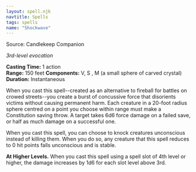 ```yaml
---
layout: spell.njk
navtitle: Spells
tags: spells
name: "Shockwave"
---
```

Source:  Candlekeep Companion

_3rd-level evocation_

**Casting Time:** 1 action  
**Range:** 150 feet
**Components:** V, S , M (a small sphere of carved crystal)
**Duration:** Instantaneous

When you cast this spell--created as an alternative to fireball for battles on crowed streets--you create a burst of concussive force that disorients victims without causing permanent harm. Each creature in a 20-foot radius sphere centred on a point you choose within range must make a Constitution saving throw. A target takes 6d6 force damage on a failed save, or half as much damage on a successful one.

When you cast this spell, you can choose to knock creatures unconscious instead of killing them. When you do so, any creature that this spell reduces to 0 hit points falls unconscious and is stable.

**At Higher Levels.** When you cast this spell using a spell slot of 4th level or higher, the damage increases by 1d6 for each slot level above 3rd.